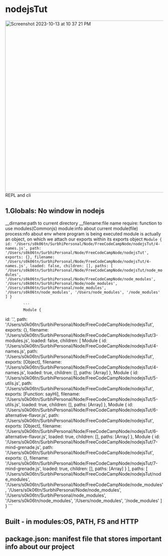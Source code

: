 # nodejsTut 
<img width="548" alt="Screenshot 2023-10-13 at 10 37 21 PM" src="https://github.com/Surbhi-Kohli/nodejsTut/assets/32058209/132b8081-65c1-4e20-8b04-6fbbde70d18a">
REPL and cli

## 1.Globals: No window in nodejs
__dirname:path to current directory
__filename:file name
require: function to use modules(Commonjs)
module:info about current module(file)
process:nfo about env where program is being executed
module is actually an object, on which we attach  our exports within its exports object
                ```Module {
            id: '/Users/s0k06tn/SurbhiPersonal/Node/FreeCodeCampNode/nodejsTut/4-names.js',
            path: '/Users/s0k06tn/SurbhiPersonal/Node/FreeCodeCampNode/nodejsTut',
            exports: {},
            filename: '/Users/s0k06tn/SurbhiPersonal/Node/FreeCodeCampNode/nodejsTut/4-names.js',
            loaded: false,
            children: [],
            paths: [
                '/Users/s0k06tn/SurbhiPersonal/Node/FreeCodeCampNode/nodejsTut/node_modules',
                '/Users/s0k06tn/SurbhiPersonal/Node/FreeCodeCampNode/node_modules',
                '/Users/s0k06tn/SurbhiPersonal/Node/node_modules',
                '/Users/s0k06tn/SurbhiPersonal/node_modules',
                '/Users/s0k06tn/node_modules',
                '/Users/node_modules',
                '/node_modules'
            ]
            } ```


            ```
            Module {
  id: '.',
  path: '/Users/s0k06tn/SurbhiPersonal/Node/FreeCodeCampNode/nodejsTut',
  exports: {},
  filename: '/Users/s0k06tn/SurbhiPersonal/Node/FreeCodeCampNode/nodejsTut/3-modules.js',
  loaded: false,
  children: [
    Module {
      id: '/Users/s0k06tn/SurbhiPersonal/Node/FreeCodeCampNode/nodejsTut/4-names.js',
      path: '/Users/s0k06tn/SurbhiPersonal/Node/FreeCodeCampNode/nodejsTut',
      exports: [Object],
      filename: '/Users/s0k06tn/SurbhiPersonal/Node/FreeCodeCampNode/nodejsTut/4-names.js',
      loaded: true,
      children: [],
      paths: [Array]
    },
    Module {
      id: '/Users/s0k06tn/SurbhiPersonal/Node/FreeCodeCampNode/nodejsTut/5-utils.js',
      path: '/Users/s0k06tn/SurbhiPersonal/Node/FreeCodeCampNode/nodejsTut',
      exports: [Function: sayHi],
      filename: '/Users/s0k06tn/SurbhiPersonal/Node/FreeCodeCampNode/nodejsTut/5-utils.js',
      loaded: true,
      children: [],
      paths: [Array]
    },
    Module {
      id: '/Users/s0k06tn/SurbhiPersonal/Node/FreeCodeCampNode/nodejsTut/6-alternative-flavor.js',
      path: '/Users/s0k06tn/SurbhiPersonal/Node/FreeCodeCampNode/nodejsTut',
      exports: [Object],
      filename: '/Users/s0k06tn/SurbhiPersonal/Node/FreeCodeCampNode/nodejsTut/6-alternative-flavor.js',
      loaded: true,
      children: [],
      paths: [Array]
    },
    Module {
      id: '/Users/s0k06tn/SurbhiPersonal/Node/FreeCodeCampNode/nodejsTut/7-mind-grenade.js',
      path: '/Users/s0k06tn/SurbhiPersonal/Node/FreeCodeCampNode/nodejsTut',
      exports: {},
      filename: '/Users/s0k06tn/SurbhiPersonal/Node/FreeCodeCampNode/nodejsTut/7-mind-grenade.js',
      loaded: true,
      children: [],
      paths: [Array]
    }
  ],
  paths: [
    '/Users/s0k06tn/SurbhiPersonal/Node/FreeCodeCampNode/nodejsTut/node_modules',
    '/Users/s0k06tn/SurbhiPersonal/Node/FreeCodeCampNode/node_modules',
    '/Users/s0k06tn/SurbhiPersonal/Node/node_modules',
    '/Users/s0k06tn/SurbhiPersonal/node_modules',
    '/Users/s0k06tn/node_modules',
    '/Users/node_modules',
    '/node_modules'
  ]
}
            ```

  ## Built - in modules:OS, PATH, FS and HTTP          

  ## package.json: manifest file that stores important info about our project